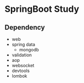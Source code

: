 # SpringBoot Study

## Dependency

- web
- spring data 
    - mongodb
- validation
- aop
- websocket
- devtools
- lombok